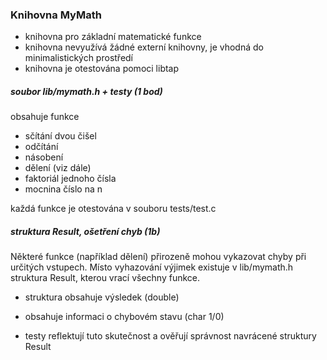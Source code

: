 ### Knihovna MyMath

- knihovna pro základní matematické funkce
- knihovna nevyužívá žádné externí knihovny, je vhodná do minimalistických prostředí
- knihovna je otestována pomoci libtap

##### soubor lib/mymath.h + testy (1 bod)
obsahuje funkce
- sčítání dvou čišel
- odčítání
- násobení
- dělení (viz dále)
- faktoriál jednoho čísla
- mocnina číslo na n

každá funkce je otestována v souboru tests/test.c

##### struktura Result, ošetření chyb  (1b)
Některé funkce (například dělení) přirozeně mohou vykazovat chyby při určitých vstupech. Místo vyhazování výjimek existuje v lib/mymath.h struktura Result, kterou vrací všechny funkce.

- struktura obsahuje výsledek (double)
- obsahuje informaci o chybovém stavu (char 1/0)

- testy reflektují tuto skutečnost a ověřují správnost navrácené struktury Result


